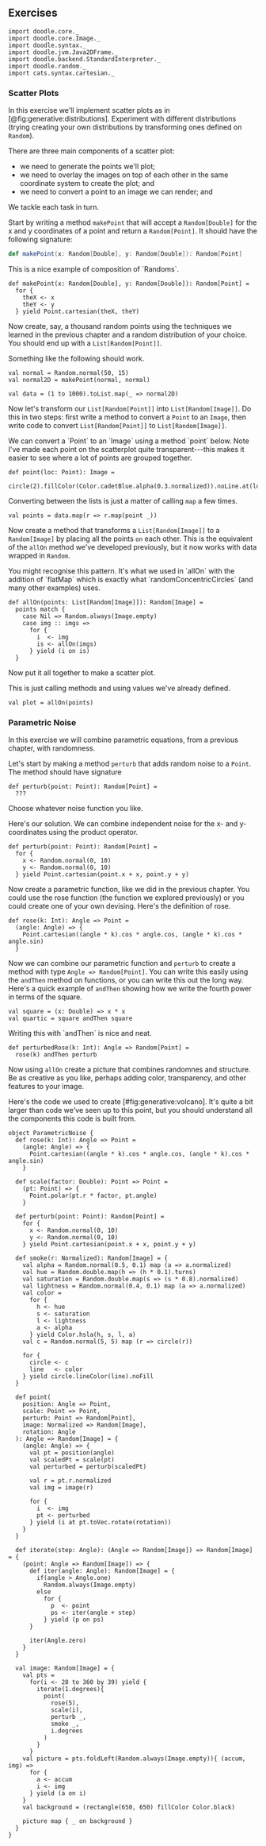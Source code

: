 ## Exercises 

```tut:invisible
import doodle.core._
import doodle.core.Image._
import doodle.syntax._
import doodle.jvm.Java2DFrame._
import doodle.backend.StandardInterpreter._
import doodle.random._
import cats.syntax.cartesian._
```

### Scatter Plots

In this exercise we'll implement scatter plots as in [@fig:generative:distributions]. Experiment with different distributions (trying creating your own distributions by transforming ones defined on `Random`).

There are three main components of a scatter plot:

- we need to generate the points we'll plot;
- we need to overlay the images on top of each other in the same coordinate system to create the plot; and
- we need to convert a point to an image we can render; and

We tackle each task in turn.

Start by writing a method `makePoint` that will accept a `Random[Double]` for the x and y coordinates of a point and return a `Random[Point]`. It should have the following signature:

```scala
def makePoint(x: Random[Double], y: Random[Double]): Random[Point]
```

<div class="solution">
This is a nice example of composition of `Randoms`.

```tut:book
def makePoint(x: Random[Double], y: Random[Double]): Random[Point] =
  for {
    theX <- x
    theY <- y
  } yield Point.cartesian(theX, theY)
```
</div>

Now create, say, a thousand random points using the techniques we learned in the previous chapter and a random distribution of your choice. You should end up with a `List[Random[Point]]`.

<div class="solution">
Something like the following should work.

```tut:silent:book
val normal = Random.normal(50, 15)
val normal2D = makePoint(normal, normal)

val data = (1 to 1000).toList.map(_ => normal2D)
```
</div>

Now let's transform our `List[Random[Point]]` into `List[Random[Image]]`. Do this in two steps: first write a method to convert a `Point` to an `Image`, then write code to convert `List[Random[Point]]` to `List[Random[Image]]`.

<div class="solution">
We can convert a `Point` to an `Image` using a method `point` below. Note I've made each point on the scatterplot quite transparent---this makes it easier to see where a lot of points are grouped together.

```tut:silent:book
def point(loc: Point): Image =
  circle(2).fillColor(Color.cadetBlue.alpha(0.3.normalized)).noLine.at(loc.toVec)
```

Converting between the lists is just a matter of calling `map` a few times.

```tut:silent:book
val points = data.map(r => r.map(point _))
```
</div>

Now create a method that transforms a `List[Random[Image]]` to a `Random[Image]` by placing all the points `on` each other. This is the equivalent of the `allOn` method we've developed previously, but it now works with data wrapped in `Random`. 

<div class="solution">
You might recognise this pattern. It's what we used in `allOn` with the addition of `flatMap` which is exactly what `randomConcentricCircles` (and many other examples) uses. 

```tut:silent:book
def allOn(points: List[Random[Image]]): Random[Image] =
  points match {
    case Nil => Random.always(Image.empty)
    case img :: imgs => 
      for {
        i  <- img
        is <- allOn(imgs)
      } yield (i on is)
  }
```
</div>

Now put it all together to make a scatter plot.

<div class="solution">
This is just calling methods and using values we've already defined.

```tut:silent:book
val plot = allOn(points)
```
</div>


### Parametric Noise

In this exercise we will combine parametric equations, from a previous chapter, with randomness.

Let's start by making a method `perturb` that adds random noise to a `Point`. The method should have signature

```tut:silent:book
def perturb(point: Point): Random[Point] =
  ???
```

Choose whatever noise function you like.

<div class="solution">
Here's our solution. We can combine independent noise for the x- and y-coordinates using the product operator.

```tut:silent:book
def perturb(point: Point): Random[Point] =
  for {
    x <- Random.normal(0, 10)
    y <- Random.normal(0, 10)
  } yield Point.cartesian(point.x + x, point.y + y) 
```
</div>

Now create a parametric function, like we did in the previous chapter. You could use the rose function (the function we explored previously) or you could create one of your own devising. Here's the definition of rose.

```tut:silent:book
def rose(k: Int): Angle => Point =
  (angle: Angle) => {
    Point.cartesian((angle * k).cos * angle.cos, (angle * k).cos * angle.sin)
  }
```

Now we can combine our parametric function and `perturb` to create a method with type `Angle => Random[Point]`. You can write this easily using the `andThen` method on functions, or you can write this out the long way. Here's a quick example of `andThen` showing how we write the fourth power in terms of the square.

```tut:silent:book
val square = (x: Double) => x * x
val quartic = square andThen square
```

<div class="solution">
Writing this with `andThen` is nice and neat.

```tut:silent:book
def perturbedRose(k: Int): Angle => Random[Point] =
  rose(k) andThen perturb
```
</div>

Now using `allOn` create a picture that combines randomnes and structure. Be as creative as you like, perhaps adding color, transparency, and other features to your image.

<div class="solution">
Here's the code we used to create [#fig:generative:volcano]. It's quite a bit larger than code we've seen up to this point, but you should understand all the components this code is built from.

```tut:silent:book
object ParametricNoise {
  def rose(k: Int): Angle => Point =
    (angle: Angle) => {
      Point.cartesian((angle * k).cos * angle.cos, (angle * k).cos * angle.sin)
    }

  def scale(factor: Double): Point => Point =
    (pt: Point) => {
      Point.polar(pt.r * factor, pt.angle)
    }

  def perturb(point: Point): Random[Point] =
    for {
      x <- Random.normal(0, 10)
      y <- Random.normal(0, 10)
    } yield Point.cartesian(point.x + x, point.y + y) 

  def smoke(r: Normalized): Random[Image] = {
    val alpha = Random.normal(0.5, 0.1) map (a => a.normalized)
    val hue = Random.double.map(h => (h * 0.1).turns)
    val saturation = Random.double.map(s => (s * 0.8).normalized)
    val lightness = Random.normal(0.4, 0.1) map (a => a.normalized)
    val color =
      for {
        h <- hue
        s <- saturation
        l <- lightness
        a <- alpha
      } yield Color.hsla(h, s, l, a)
    val c = Random.normal(5, 5) map (r => circle(r))
    
    for {
      circle <- c
      line   <- color
    } yield circle.lineColor(line).noFill
  }

  def point(
    position: Angle => Point,
    scale: Point => Point,
    perturb: Point => Random[Point],
    image: Normalized => Random[Image],
    rotation: Angle
  ): Angle => Random[Image] = {
    (angle: Angle) => {
      val pt = position(angle)
      val scaledPt = scale(pt)
      val perturbed = perturb(scaledPt)

      val r = pt.r.normalized
      val img = image(r)

      for {
        i  <- img
        pt <- perturbed
      } yield (i at pt.toVec.rotate(rotation))
    }
  }

  def iterate(step: Angle): (Angle => Random[Image]) => Random[Image] = {
    (point: Angle => Random[Image]) => {
      def iter(angle: Angle): Random[Image] = {
        if(angle > Angle.one)
          Random.always(Image.empty)
        else
          for {
            p  <- point
            ps <- iter(angle + step)
          } yield (p on ps)
      }

      iter(Angle.zero)
    }
  }

  val image: Random[Image] = {
    val pts =
      for(i <- 28 to 360 by 39) yield {
        iterate(1.degrees){
          point(
            rose(5),
            scale(i),
            perturb _,
            smoke _,
            i.degrees
          )
        }
      }
    val picture = pts.foldLeft(Random.always(Image.empty)){ (accum, img) =>
      for {
        a <- accum
        i <- img
      } yield (a on i)
    }
    val background = (rectangle(650, 650) fillColor Color.black)

    picture map { _ on background }
  }
}
```
</div>
